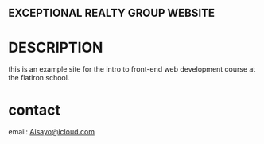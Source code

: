 EXCEPTIONAL REALTY GROUP WEBSITE
---

# DESCRIPTION

this is an example site for the intro to front-end web development course at the flatiron school.

# contact

email: Aisayo@icloud.com

